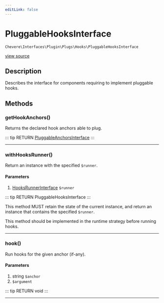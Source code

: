```yaml
---
editLink: false
---
```


# PluggableHooksInterface

`Chevere\Interfaces\Plugin\Plugs\Hooks\PluggableHooksInterface`

[view source](https://github.com/chevere/chevere/blob/master/interfaces/Plugin/Plugs/Hooks/PluggableHooksInterface.php)

## Description

Describes the interface for components requiring to implement pluggable hooks.

## Methods

### getHookAnchors()

Returns the declared hook anchors able to plug.

::: tip RETURN
[PluggableAnchorsInterface](../../PluggableAnchorsInterface.md)
:::

---

### withHooksRunner()

Return an instance with the specified `$runner`.

#### Parameters

1. [HooksRunnerInterface](./HooksRunnerInterface.md) `$runner`

::: tip RETURN
PluggableHooksInterface
:::

This method MUST retain the state of the current instance, and return
an instance that contains the specified `$runner`.

This method should be implemented in the runtime strategy before running hooks.

---

### hook()

Run hooks for the given anchor (if-any).

#### Parameters

1. string `$anchor`
2.  `$argument`

::: tip RETURN
void
:::

---
